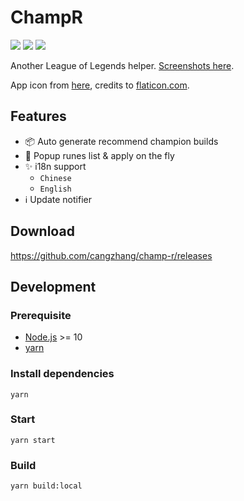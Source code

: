 # ChampR

![](https://img.shields.io/github/v/release/cangzhang/champ-r?label=LATEST%20VERSION&style=for-the-badge)
![](https://img.shields.io/github/downloads/cangzhang/champ-r/total?style=for-the-badge)
![](https://img.shields.io/github/workflow/status/cangzhang/champ-r/release?style=for-the-badge&color=65C0A3)

Another League of Legends helper. [Screenshots here](./screenshots).

App icon from [here](https://www.flaticon.com/free-icon/dog_2767976), credits to [flaticon.com](https://www.flaticon.com/).

## Features

- 📦 Auto generate recommend champion builds
- 🎉 Popup runes list & apply on the fly
- ✨ i18n support
    - `Chinese`
    - `English`
- ℹ️ Update notifier

## Download

https://github.com/cangzhang/champ-r/releases

## Development

### Prerequisite

- [Node.js](https://nodejs.org/en/) >= 10
- [yarn](https://classic.yarnpkg.com/lang/en/)

### Install dependencies

```console
yarn
```

### Start

```console
yarn start
```

### Build

```console
yarn build:local
```
